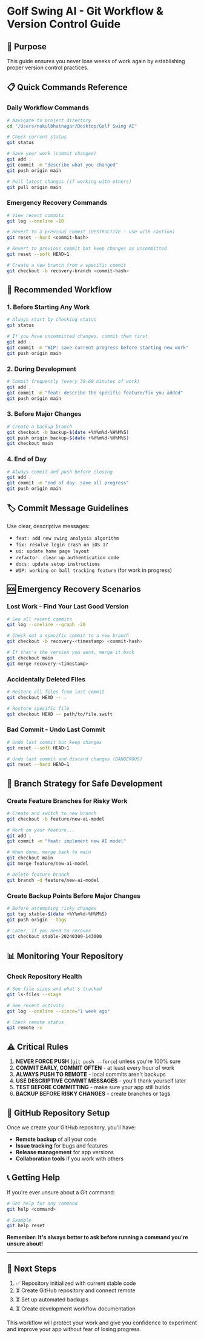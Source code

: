 # Golf Swing AI - Git Workflow & Version Control Guide

## 🎯 Purpose
This guide ensures you never lose weeks of work again by establishing proper version control practices.

## 📋 Quick Commands Reference

### Daily Workflow Commands
```bash
# Navigate to project directory
cd "/Users/nakulbhatnagar/Desktop/Golf Swing AI"

# Check current status
git status

# Save your work (commit changes)
git add .
git commit -m "describe what you changed"
git push origin main

# Pull latest changes (if working with others)
git pull origin main
```

### Emergency Recovery Commands
```bash
# View recent commits
git log --oneline -10

# Revert to a previous commit (DESTRUCTIVE - use with caution)
git reset --hard <commit-hash>

# Revert to previous commit but keep changes as uncommitted
git reset --soft HEAD~1

# Create a new branch from a specific commit
git checkout -b recovery-branch <commit-hash>
```

## 🔄 Recommended Workflow

### 1. Before Starting Any Work
```bash
# Always start by checking status
git status

# If you have uncommitted changes, commit them first
git add .
git commit -m "WIP: save current progress before starting new work"
git push origin main
```

### 2. During Development
```bash
# Commit frequently (every 30-60 minutes of work)
git add .
git commit -m "feat: describe the specific feature/fix you added"
git push origin main
```

### 3. Before Major Changes
```bash
# Create a backup branch
git checkout -b backup-$(date +%Y%m%d-%H%M%S)
git push origin backup-$(date +%Y%m%d-%H%M%S)
git checkout main
```

### 4. End of Day
```bash
# Always commit and push before closing
git add .
git commit -m "end of day: save all progress"
git push origin main
```

## 🏷️ Commit Message Guidelines

Use clear, descriptive messages:
- `feat: add new swing analysis algorithm`
- `fix: resolve login crash on iOS 17`
- `ui: update home page layout`
- `refactor: clean up authentication code`
- `docs: update setup instructions`
- `WIP: working on ball tracking feature` (for work in progress)

## 🆘 Emergency Recovery Scenarios

### Lost Work - Find Your Last Good Version
```bash
# See all recent commits
git log --oneline --graph -20

# Check out a specific commit to a new branch
git checkout -b recovery-<timestamp> <commit-hash>

# If that's the version you want, merge it back
git checkout main
git merge recovery-<timestamp>
```

### Accidentally Deleted Files
```bash
# Restore all files from last commit
git checkout HEAD -- .

# Restore specific file
git checkout HEAD -- path/to/file.swift
```

### Bad Commit - Undo Last Commit
```bash
# Undo last commit but keep changes
git reset --soft HEAD~1

# Undo last commit and discard changes (DANGEROUS)
git reset --hard HEAD~1
```

## 🌿 Branch Strategy for Safe Development

### Create Feature Branches for Risky Work
```bash
# Create and switch to new branch
git checkout -b feature/new-ai-model

# Work on your feature...
git add .
git commit -m "feat: implement new AI model"

# When done, merge back to main
git checkout main
git merge feature/new-ai-model

# Delete feature branch
git branch -d feature/new-ai-model
```

### Create Backup Points Before Major Changes
```bash
# Before attempting risky changes
git tag stable-$(date +%Y%m%d-%H%M%S)
git push origin --tags

# Later, if you need to recover
git checkout stable-20240309-143000
```

## 📊 Monitoring Your Repository

### Check Repository Health
```bash
# See file sizes and what's tracked
git ls-files --stage

# See recent activity
git log --oneline --since="1 week ago"

# Check remote status
git remote -v
```

## ⚠️ Critical Rules

1. **NEVER FORCE PUSH** (`git push --force`) unless you're 100% sure
2. **COMMIT EARLY, COMMIT OFTEN** - at least every hour of work
3. **ALWAYS PUSH TO REMOTE** - local commits aren't backups
4. **USE DESCRIPTIVE COMMIT MESSAGES** - you'll thank yourself later
5. **TEST BEFORE COMMITTING** - make sure your app still builds
6. **BACKUP BEFORE RISKY CHANGES** - create branches or tags

## 🔗 GitHub Repository Setup

Once we create your GitHub repository, you'll have:
- **Remote backup** of all your code
- **Issue tracking** for bugs and features
- **Release management** for app versions
- **Collaboration tools** if you work with others

## 📞 Getting Help

If you're ever unsure about a Git command:
```bash
# Get help for any command
git help <command>

# Example
git help reset
```

**Remember: It's always better to ask before running a command you're unsure about!**

---

## 🎯 Next Steps

1. ✅ Repository initialized with current stable code
2. ⏳ Create GitHub repository and connect remote
3. ⏳ Set up automated backups
4. ⏳ Create development workflow documentation

This workflow will protect your work and give you confidence to experiment and improve your app without fear of losing progress.